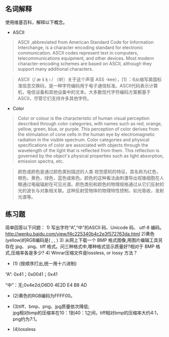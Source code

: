## 名词解释
使用维基百科，解释以下概念。 

* ASCII

> ASCII ,abbreviated from American Standard Code for Information Interchange, is a character encoding standard for electronic communication. ASCII codes represent text in computers, telecommunications equipment, and other devices. Most modern character-encoding schemes are based on ASCII, although they support many additional characters.

> ASCII（/ æ š ķ ı /  （听）关于这个声音  ASS -kee），[1] ：6从缩写美国标准信息交换码，是一种字符编码用于电子通信标准。ASCII代码表示计算机，电信设备和其他设备中的文本。大多数现代字符编码方案都基于ASCII，尽管它们支持许多其他字符。


* Color

> Color  or colour is the characteristic of human visual perception described through color categories, with names such as red, orange, yellow, green, blue, or purple. This perception of color derives from the stimulation of cone cells in the human eye by electromagnetic radiation in the visible spectrum. Color categories and physical specifications of color are associated with objects through the wavelength of the light that is reflected from them. This reflection is governed by the object's physical properties such as light absorption, emission spectra, etc.

> 颜色或颜色是通过颜色类别描述的人类 视觉感知的特征，其名称为红色，橙色，黄色，绿色，蓝色或紫色。颜色的这种看法由刺激导出视锥细胞在人眼通过电磁辐射在可见光谱。颜色类别和颜色的物理规格通过从它们反射的光的波长与对象相关联。这种反射受物体的物理特性控制，如光吸收，发射光谱等。

## 练习题
简单回答以下问题： 1) 写出字符“A”,“中”的ASCII 码、Unicode 码、 utf-8 编码。 http://wenku.baidu.com/view/f4c225340b4c2e3f572763da.html 2)黄色(yellow)的RGB编码是( , , ) 3) 从网上下载一个 BMP 格式图像,用图片编辑工具另存在 jpg、 png、tiff 格式。问三种格式中,哪种格式显示质量好?相对于 BMP 格式,压缩率各是多少? 4) Winrar压缩文件是lossless, or lossy 方法？

* (1) (按顺序打出,统一用十六进制)

“A”:  0x41；0x0041；0x41

“中”：无;0x4e2d;D6D0  4E2D  E4 B8 AD

* (2)黄色的RGB编码为FFFF00。

* (3)tiff、bmp、png、jpg质量依次降低;  
jpg相对bmp的压缩率在10：1到40：1之间，tiff相对bmp的压缩率大约4:1，png约为7:1。

* (4)lossless

